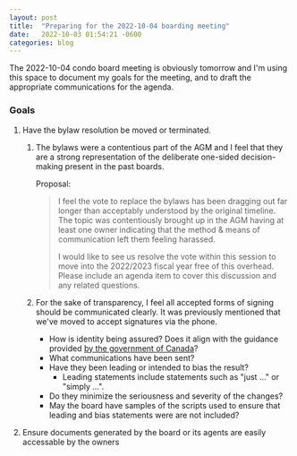 ```yaml
---
layout: post
title:  "Preparing for the 2022-10-04 boarding meeting"
date:   2022-10-03 01:54:21 -0600
categories: blog
---
```


The 2022-10-04 condo board meeting is obviously tomorrow and I'm using this space to document my
goals for the meeting, and to draft the appropriate communications for the agenda.

### Goals

1.  Have the bylaw resolution be moved or terminated.

    1.  The bylaws were a contentious part of the AGM and I feel that they are a strong
        representation of the deliberate one-sided decision-making present in the past boards.

        Proposal:

        > I feel the vote to replace the bylaws has been dragging out far longer than acceptably understood by the original timeline.
        > The topic was contentiously brought up in the AGM having at least one owner indicating that the method & means of communication left them feeling harassed.
        >
        > I would like to see us resolve the vote within this session to move into the 2022/2023  fiscal year free of this overhead.
        > Please include an agenda item to cover this discussion and any related questions.

    2.  For the sake of transparency, I feel all accepted forms of signing should be
        communicated clearly.  It was previously mentioned that we've moved to accept
        signatures via the phone.

        * How is identity being assured? Does it align with the guidance provided
          [by the government of Canada](https://www.canada.ca/en/government/system/digital-government/online-security-privacy/government-canada-guidance-using-electronic-signatures.html#toc2)?
        * What communications have been sent?
        * Have they been leading or intended to bias the result?
            * Leading statements include statements such as "just ..." or "simply ...".
        * Do they minimize the seriousness and severity of the changes?
        * May the board have samples of the scripts used to ensure that leading and bias statements were are not included?

2. Ensure documents generated by the board or its agents are easily accessable by the owners
